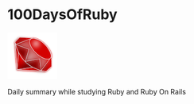 # 100DaysOfRuby

![Ruby logo](/images/ruby_gem.png)

Daily summary while studying Ruby and Ruby On Rails
